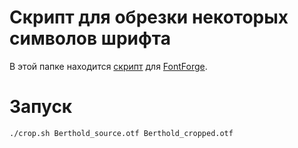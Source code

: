# Скрипт для обрезки некоторых символов шрифта

В этой папке находится [скрипт](http://fontforge.github.io/en-US/tutorials/scripting/) для [FontForge](http://fontforge.github.io/).

# Запуск

    ./crop.sh Berthold_source.otf Berthold_cropped.otf
